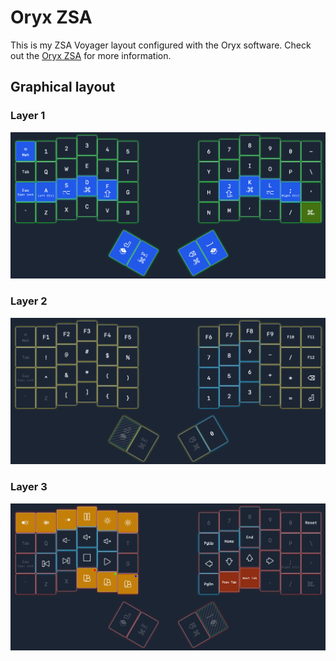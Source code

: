# Oryx ZSA

This is my ZSA Voyager layout configured with the Oryx software. Check out the
[Oryx ZSA](https://www.zsa.io/oryx) for more information.

## Graphical layout

### Layer 1

![Layer 1](layer_1.png)

### Layer 2

![Layer 2](layer_2.png)

### Layer 3

![Layer 3](layer_3.png)

